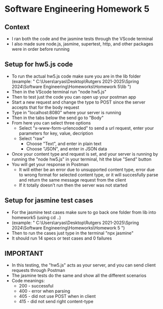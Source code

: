 # Software Engineering Homework 5

## Context
- I ran both the code and the jasmine tests through the VScode terminal
- I also made sure node.js, jasmine, supertest, http, and other packages were in order before running

## Setup for hw5.js code 
- To run the actual hw5.js code make sure you are in the lib folder (example:
     " C:\Users\aryas\Desktop\Rutgers 2021-2025\Spring 2024\Software Engineering\Homeworks\Homework 5\lib ")
- Then in the VScode terminal run "node hw5.js"
- Then to test just the code you can open up your postman app
- Start a new request and change the type to POST since the server accepts that for the body request
- Type in "localhost:8080" where your server is running
- Then in the tabs below the send go to "Body"
- From here you can select three options
    - Select "x-www-form-urlencoded" to send a url request, enter your parameters for key, value, decription
    - Select "raw"
        - Choose "Text", and enter in plain text
        - Choose "JSON", and enter in JSON data
- Once your content type and request is set, and your server is running by running the "node hw5.js" in your terminal, hit the blue "Send" button
- You will get your response in Postman
    - It will either be an error due to unsupported content type, error due to wrong format for selected content type, or it will succesfully parse and return the same message request from the client
    - If it totally doesn't run then the server was not started

## Setup for jasmine test cases
- For the jasmine test cases make sure to go back one folder from lib into homework5 (using cd ..) 
- (example: " C:\Users\aryas\Desktop\Rutgers 2021-2025\Spring 2024\Software Engineering\Homeworks\Homework 5 ")
- Then to run the cases just type in the terminal "npx jasmine"
- It should run 14 specs or test cases and 0 failures

## IMPORTANT
- In this testing, the "hw5.js" acts as your server, and you can send client requests through Postman
- The jasmine tests do the same and show all the different scenarios
- Code meanings:
    - 200 - successful
    - 400 - error when parsing
    - 405 - did not use POST when in client
    - 415 - did not send right content-type